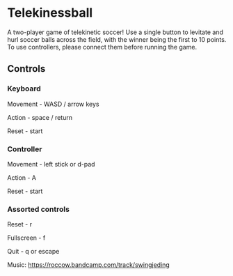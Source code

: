 # Telekinessball

A two-player game of telekinetic soccer! Use a single button to levitate and hurl soccer balls across the field, with the winner being the first to 10 points. To use controllers, please connect them before running the game.

## Controls
### Keyboard
Movement - WASD / arrow keys

Action - space / return

Reset - start

### Controller
Movement - left stick or d-pad

Action - A

Reset - start

### Assorted controls
Reset - r

Fullscreen - f

Quit - q or escape

Music: https://roccow.bandcamp.com/track/swingjeding
